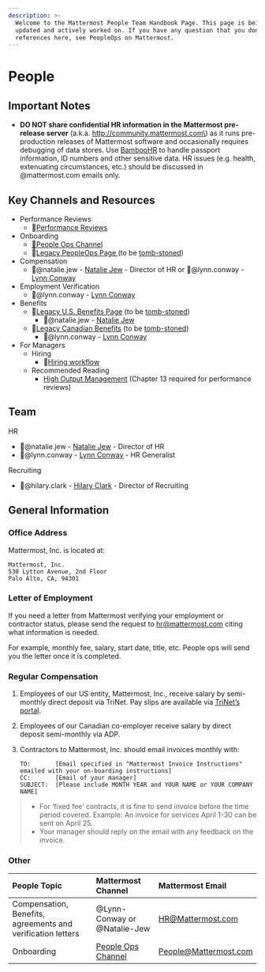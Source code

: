 ```yaml
---
description: >-
  Welcome to the Mattermost People Team Handbook Page. This page is being
  updated and actively worked on. If you have any question that you don't see
  references here, see PeopleOps on Mattermost.
---
```


# People

## Important Notes

* **DO NOT share confidential HR information in the Mattermost pre-release server** \(a.k.a. http://community.mattermost.com\) as it runs pre-production releases of Mattermost software and occasionally requires debugging of data stores. Use [BambooHR](https://mattermost.bamboohr.com/) to handle passport information, ID numbers and other sensitive data. HR issues \(e.g. health, extenuating circumstances, etc.\) should be discussed in @mattermost.com emails only. 

## Key Channels and Resources 

* Performance Reviews
  * 📁[Performance Reviews](https://handbook.mattermost.com/operations/people/performance-reviews-50)
* Onboarding
  * [💬](https://emojipedia.org/speech-balloon/)[People Ops Channel](https://community.mattermost.com/private-core/channels/people-ops)
  * 📁[Legacy PeopleOps Page ](https://docs.mattermost.com/process/people-ops.html)\(to be [tomb-stoned](../../company/about-mattermost/list-of-terms.md#tomb-stoned)\)  
* Compensation
  * 🧑@natalie.jew - [Natalie Jew](https://mattermost.bamboohr.com/employees/employee.php?id=174&page=2077) - Director of HR  or 🧑@lynn.conway - [Lynn Conway](https://mattermost.bamboohr.com/employees/employee.php?id=207&page=2077) 
* Employment Verification
  * 🧑@lynn.conway - [Lynn Conway](https://mattermost.bamboohr.com/employees/employee.php?id=207&page=2077) 
* Benefits 
  * 📁[Legacy U.S. Benefits Page](https://docs.mattermost.com/process/benefits-us.html) \(to be [tomb-stoned](../../company/about-mattermost/list-of-terms.md#tomb-stoned)\) 
    * 🧑@natalie.jew - [Natalie Jew](https://mattermost.bamboohr.com/employees/employee.php?id=174&page=2077) 
  * 📁[Legacy Canadian Benefits](https://docs.mattermost.com/process/benefits-canada.html) \(to be [tomb-stoned](../../company/about-mattermost/list-of-terms.md#tomb-stoned)\) 
    * 🧑@lynn.conway - [Lynn Conway](https://mattermost.bamboohr.com/employees/employee.php?id=207&page=2077) 
* For Managers
  * Hiring
    * 📁[Hiring workflow ](https://docs.google.com/document/d/1EBIoL0kHqj2S3DtwAz9FvDgYDljZ5KoQpAnYePO84s8/edit)
  * Recommended Reading 
    * [High Output Management](https://www.amazon.ca/High-Output-Management-Andrew-Grove/dp/0679762884/ref=sr_1_1?gclid=Cj0KCQiAgKzwBRCjARIsABBbFuhEwL6hICB9wZgtYrZB20TBTbJu7StCEKQlNqfmnQV-EhDY2E6RKS0aApHwEALw_wcB&hvadid=229973645505&hvdev=c&hvlocphy=9000907&hvnetw=g&hvpos=1t1&hvqmt=e&hvrand=3473960203373967416&hvtargid=aud-749227636460%3Akwd-297473118671&hydadcr=22457_10105506&keywords=high+output+management&qid=1577810900&sr=8-1) \(Chapter 13 required for performance reviews\) 

## Team

HR 

* 🧑@natalie.jew - [Natalie Jew](https://mattermost.bamboohr.com/employees/employee.php?id=174&page=2077) - Director of HR  
* 🧑@lynn.conway - [Lynn Conway](https://mattermost.bamboohr.com/employees/employee.php?id=207&page=2077) - HR Generalist 

Recruiting 

* 🧑@hilary.clark - [Hilary Clark](https://mattermost.bamboohr.com/employees/employee.php?id=215&page=2077) - Director of Recruiting 

## General Information 

### Office Address

Mattermost, Inc. is located at:

```text
Mattermost, Inc.
530 Lytton Avenue, 2nd Floor
Palo Alto, CA, 94301
```

### Letter of Employment

If you need a letter from Mattermost verifying your employment or contractor status, please send the request to [hr@mattermost.com](mailto:hr%40mattermost.com) citing what information is needed.

For example, monthly fee, salary, start date, title, etc. People ops will send you the letter once it is completed.

### Regular Compensation

1. Employees of our US entity, Mattermost, Inc., receive salary by semi-monthly direct deposit via TriNet. Pay slips are available via [TriNet’s portal](https://www.hrpassport.com/).
2. Employees of our Canadian co-employer receive salary by direct deposit semi-monthly via ADP.
3. Contractors to Mattermost, Inc. should email invoices monthly with:

   ```text
   TO:       [Email specified in "Mattermost Invoice Instructions" emailed with your on-boarding instructions]
   CC:       [Email of your manager]
   SUBJECT:  [Please include MONTH YEAR and YOUR NAME or YOUR COMPANY NAME]
   ```

> * For ‘fixed fee’ contracts, it is fine to send invoice before the time period covered. Example: An invoice for services April 1-30 can be sent on April 25.
> * Your manager should reply on the email with any feedback on the invoice.

### Other 

| People Topic | Mattermost Channel  | Mattermost Email |
| :--- | :--- | :--- |
| Compensation, Benefits, agreements and verification letters | @Lynn-Conway or @Natalie-Jew | HR@Mattermost.com |
| Onboarding | [People Ops Channel ](https://community.mattermost.com/private-core/channels/people-ops) | People@Mattermost.com |



